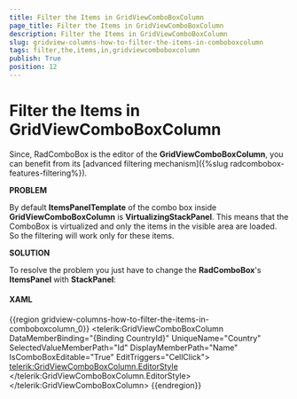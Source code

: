 ```yaml
---
title: Filter the Items in GridViewComboBoxColumn
page_title: Filter the Items in GridViewComboBoxColumn
description: Filter the Items in GridViewComboBoxColumn
slug: gridview-columns-how-to-filter-the-items-in-comboboxcolumn
tags: filter,the,items,in,gridviewcomboboxcolumn
publish: True
position: 12
---
```


# Filter the Items in GridViewComboBoxColumn



Since, RadComboBox is the editor of the __GridViewComboBoxColumn__, you can benefit from its [advanced filtering mechanism]({%slug radcombobox-features-filtering%}).
      

__PROBLEM__

By default __ItemsPanelTemplate__ of the combo box inside __GridViewComboBoxColumn__ is __VirtualizingStackPanel__. This means that the ComboBox is virtualized and only the items in the visible area are loaded. So the filtering will work only for these items.
      



__SOLUTION__

To resolve the problem you just have to change the __RadComboBox__'s __ItemsPanel__ with __StackPanel__:
      

#### __XAML__

{{region gridview-columns-how-to-filter-the-items-in-comboboxcolumn_0}}
	<telerik:GridViewComboBoxColumn DataMemberBinding="{Binding CountryId}"
	                                    UniqueName="Country"
	                                    SelectedValueMemberPath="Id"
	                                    DisplayMemberPath="Name" 
	                                    IsComboBoxEditable="True"
	                                    EditTriggers="CellClick">
	                    <telerik:GridViewComboBoxColumn.EditorStyle>
	                        <Style TargetType="telerik:RadComboBox">
	                            <Setter Property="IsFilteringEnabled" Value="True"/>
	                            <Setter Property="StaysOpenOnEdit" Value="True"/>
	                            <Setter Property="ItemsPanel">
	                                <Setter.Value>
	                                    <ItemsPanelTemplate>
	                                        <StackPanel/>
	                                    </ItemsPanelTemplate>
	                                </Setter.Value>
	                            </Setter>
	                        </Style>
	                    </telerik:GridViewComboBoxColumn.EditorStyle>                    
	                </telerik:GridViewComboBoxColumn>
	{{endregion}}


